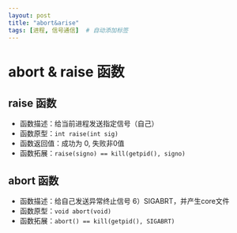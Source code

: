 ```yaml
---
layout: post
title: "abort&arise"
tags: [进程, 信号通信]  # 自动添加标签
---
```


# abort & raise 函数

## raise 函数

- 函数描述：给当前进程发送指定信号（自己）
- 函数原型：`int raise(int sig)`
- 函数返回值：成功为 0, 失败非0值
- 函数拓展：`raise(signo) == kill(getpid(), signo)`

## abort 函数

- 函数描述：给自己发送异常终止信号 6）SIGABRT，并产生core文件
- 函数原型：`void abort(void)`
- 函数拓展：`abort() == kill(getpid(), SIGABRT)`
